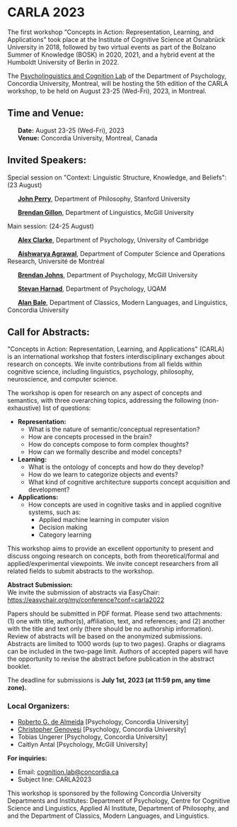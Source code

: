 [comment]: <> (<p float="center">)
[comment]: <> (<img align="center" src="/CARLA/carla_workshop/logos.PNG" width="70%" />)
[comment]: <> (</p>)


# CARLA 2023
[comment]: <> ( ### CARLA 2023 goes fully in-person.)

The first workshop “Concepts in Action: Representation, Learning, and Applications” took place at the Institute of Cognitive Science at Osnabrück University in 2018, followed by two virtual events as part of the Bolzano Summer of Knowledge (BOSK) in 2020, 2021, and a hybrid event at the Humboldt University of Berlin in 2022. 

The <a href="https://psycholinguistics.weebly.com">Psycholinguistics and Cognition Lab</a> of the Department of Psychology, Concordia University, Montreal, will be hosting the 5th edition of the CARLA workshop, to be held on August 23-25 (Wed-Fri), 2023, in Montreal.

## Time and Venue:

&nbsp; &nbsp; &nbsp; **Date:** August 23-25 (Wed-Fri), 2023 <br/>
&nbsp; &nbsp; &nbsp; **Venue:** Concordia University, Montreal, Canada <br/>

[comment]: <> (### Registration)

[comment]: <> (Please click [here] https://docs.google.com/forms/d/e/1FAIpQLSezQOc6WDdgfKe6HSAImtr09J6yqqz0IqN2C9_GzMFiUzyKvg/viewform?vc=0&c=0&w=1&flr=0 for the registration form. )

[comment]: <> (**IMPORTANT:** CARLA 2021 will be conducted as a **fully virtual** event without any attendance fees. More information about how to attend can be found below.)

## Invited Speakers: 

Special session on "Context: Linguistic Structure, Knowledge, and Beliefs": (23 August)

&nbsp; &nbsp; &nbsp; [**John Perry**](http://www.john.jperry.net/), Department of Philosophy, Stanford University

&nbsp; &nbsp; &nbsp; [**Brendan Gillon**](https://webpages.mcgill.ca/staff/group3/bgillo/web/index.htm), Department of Linguistics, McGill University

Main session: (24-25 August)

&nbsp; &nbsp; &nbsp; [**Alex Clarke**](https://sites.google.com/site/alexclarkebrains/projects?authuser=0), Department of Psychology, University of Cambridge 

&nbsp; &nbsp; &nbsp; [**Aishwarya Agrawal**](https://www.iro.umontreal.ca/~agrawal/), Department of Computer Science and Operations Research, Université de Montréal

&nbsp; &nbsp; &nbsp; [**Brendan Johns**](https://btjohns.com/people), Department of Psychology, McGill University

&nbsp; &nbsp; &nbsp; [**Stevan Harnad**](https://professeurs.uqam.ca/professeur/harnad.stevan/), Department of Psychology, UQAM

&nbsp; &nbsp; &nbsp; [**Alan Bale**](https://alanbale.concordialinguistics.org/), Department of Classics, Modern Languages, and Linguistics, Concordia University

## Call for Abstracts:

"Concepts in Action: Representation, Learning, and Applications" (CARLA) is an international workshop that fosters interdisciplinary exchanges about research on concepts. We invite contributions from all fields within cognitive science, including linguistics, psychology, philosophy, neuroscience, and computer science.

The workshop is open for research on any aspect of concepts and semantics, with three overarching topics, addressing the following (non-exhaustive) list of questions:

- **Representation:** 
    - What is the nature of semantic/conceptual representation?
    - How are concepts processed in the brain?
    - How do concepts compose to form complex thoughts?
    - How can we formally describe and model concepts?
- **Learning:**
    - What is the ontology of concepts and how do they develop?
    - How do we learn to categorize objects and events?
    - What kind of cognitive architecture supports concept acquisition and development?
- **Applications:**
    - How concepts are used in cognitive tasks and in applied cognitive systems, such as:
        - Applied machine learning in computer vision
        - Decision making
        - Category learning
    
This workshop aims to provide an excellent opportunity to present and discuss ongoing research on concepts, both from theoretical/formal and applied/experimental viewpoints. We invite concept researchers from all related fields to submit abstracts to the workshop.

**Abstract Submission:** <br/>
We invite the submission of abstracts via EasyChair: https://easychair.org/my/conference?conf=carla2022

Papers should be submitted in PDF format. Please send two attachments: (1) one with title, author(s), affiliation, text, and references; and (2) another with the title and text only (there should be no authorship information). Review of abstracts will be based on the anonymized submissions. Abstracts are limited to 1000 words (up to two pages). Graphs or diagrams can be included in the two-page limit. Authors of accepted papers will have the opportunity to revise the abstract before publication in the abstract booklet.

The deadline for submissions is **July 1st, 2023 (at 11:59 pm, any time zone).**

### Local Organizers: ###
- [Roberto G. de Almeida](https://psycholinguistics.weebly.com/roberto-g-de-almeida.html) [Psychology, Concordia University]
- [Christopher Genovesi](https://psycholinguistics.weebly.com/people.html) [Psychology, Concordia University]
- Tobias Ungerer [Psychology, Concordia University]
- Caitlyn Antal [Psychology, McGill University]

**For inquiries:** 
- Email: cognition.lab@concordia.ca
- Subject line: CARLA2023

This workshop is sponsored by the following Concordia University Departments and Institutes: Department of Psychology, Centre for Cognitive Science and Linguistics, Applied AI Institute, Department of Philosophy, and and the Department of Classics, Modern Languages, and Linguistics.
